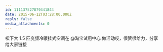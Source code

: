 ```yaml
---
id: 111137527879441844
date: 2015-06-12T03:28:00.000Z
reply: false
media_attachments: 0
---
```


松下大 1.5 匹变频冷暖挂式空调在 @淘宝试用中心 做活动哎，很赞很给力，分享给大家链接 ​​​​

